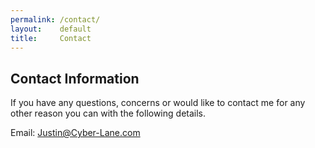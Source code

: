 ```yaml
---
permalink: /contact/
layout:    default
title:     Contact
---
```


## Contact Information

If you have any questions, concerns or would like to contact me for any other reason you can with the following details.

<i class="fa fa-envelope"></i> Email: Justin@Cyber-Lane.com

<a href="http://twitter.com/Cyberlane" class="fa fa-twitter big-28 social twitter"></a>
<a href="https://plus.google.com/+JustinNel" class="fa fa-google-plus big-28 social g-plus"></a>
<a href="https://www.youtube.com/user/MrCyberlane/" class="fa fa-youtube big-28 social youtube"></a>
<a href="https://github.com/Cyberlane/" class="fa fa-github big-28 social github"></a>
<a href="http://careers.stackoverflow.com/cyberlane" class="fa fa-stack-overflow big-28 social stackoverflow"></a>